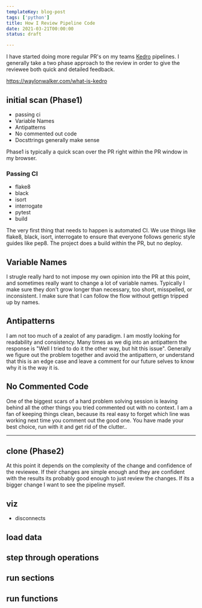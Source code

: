 ```yaml
---
templateKey: blog-post
tags: ['python']
title: How I Review Pipeline Code
date: 2021-03-21T00:00:00 
status: draft

---
```


I have started doing more regular PR's on my teams
[Kedro](https://waylonwalker.com/what-is-kedro) pipelines.  I generally take a
two phase approach to the review in order to give the reviewee both quick and
detailed feedback.


https://waylonwalker.com/what-is-kedro

## initial scan (Phase1)

* passing ci
* Variable Names
* Antipatterns
* No commented out code
* Docsttrings generally make sense


Phase1 is typically a quick scan over the PR right within the PR window in my browser.  

### Passing CI

* flake8
* black
* isort
* interrogate
* pytest
* build

The very first thing that needs to happen is automated CI.  We use things like
flake8, black, isort, interrogate to ensure that everyone follows generic style
guides like pep8.  The project does a build within the PR, but no deploy.

## Variable Names

I strugle really hard to not impose my own opinion into the PR at this point,
and sometimes really want to change a lot of variable names.  Typically I make
sure they don't grow longer than necessary, too short, misspelled, or
inconsistent.  I make sure that I can follow the flow without gettign tripped
up by names.

## Antipatterns

I am not too much of a zealot of any paradigm.  I am mostly looking for
readability and consistency.  Many times as we dig into an antipattern the
response is "Well I tried to do it the other way, but hit this issue".
Generally we figure out the problem together and avoid the antipattern, or
understand that this is an edge case and leave a comment for our future selves
to know why it is the way it is.

## No Commented Code

One of the biggest scars of a hard problem solving session is leaving behind
all the other things you tried commented out with no context.  I am a fan of
keeping things clean, because its real easy to forget which line was working
next time you comment out the good one.  You have made your best choice, run
with it and get rid of the clutter..


---

## clone (Phase2)

At this point it depends on the complexity of the change and confidence of the
reviewee.  If their changes are simple enough and they are confident with the
results its probably good enough to just review the changes.  If its a bigger
change I want to see the pipeline myself.




## viz

* disconnects

## load data

## step through operations

## run sections

## run functions
